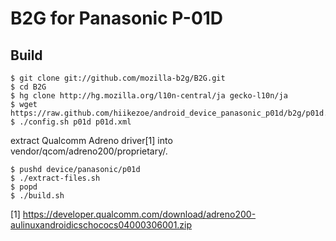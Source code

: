 # B2G for Panasonic P-01D

## Build

    $ git clone git://github.com/mozilla-b2g/B2G.git
    $ cd B2G
    $ hg clone http://hg.mozilla.org/l10n-central/ja gecko-l10n/ja
    $ wget https://raw.github.com/hiikezoe/android_device_panasonic_p01d/b2g/p01d.xml
    $ ./config.sh p01d p01d.xml

extract Qualcomm Adreno driver[1] into vendor/qcom/adreno200/proprietary/.

    $ pushd device/panasonic/p01d
    $ ./extract-files.sh
    $ popd
    $ ./build.sh


[1] https://developer.qualcomm.com/download/adreno200-aulinuxandroidicschococs04000306001.zip
